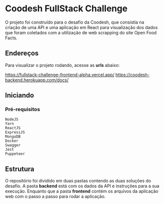 # Coodesh FullStack Challenge

O projeto foi construído para o desafio da Coodesh, que consistia na criação de uma API e uma aplicação em React para visualização dos dados que foram coletados com a utilização de web scrapping do site Open Food Facts.

## Endereços

Para visualizar o projeto rodando, acesse as **urls** abaixo:

https://fullstack-challenge-frontend-alpha.vercel.app/
https://coodesh-backend.herokuapp.com/docs/

## Iniciando

### Pré-requisitos

```
NodeJS
Yarn
ReactJS
ExpressJS
MongoDB
Docker
Swagger
Jest
Puppeteer
```

## Estrutura

O repositório foi dividido em duas pastas contendo as duas soluções do desafio. A pasta **backend** está com os dados da API e instruções para a sua execução. Enquanto que a pasta **frontend** contém os arquivos da aplicação web com o passo a passo para rodar a aplicação.

